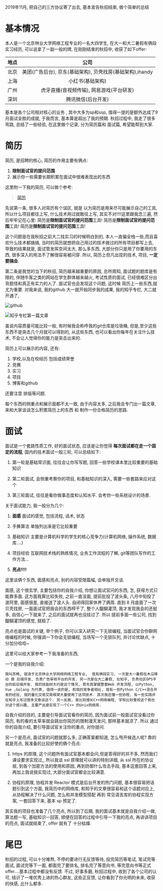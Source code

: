 

2019年11月, 把自己的三方协议寄了出去, 基本宣告秋招结束, 做个简单的总结

# 基本情况

本人是一个北京林业大学网络工程专业的一名大四学生,  在大一和大二暑假有俩段实习经历, 可以说拿了一副一般的牌, 在刚刚结束的秋招中, 收获了如下offer:

地点 | 公司 | 
:-: | :-: | 
北京 | 美团(广告后台), 京东(基础架构), 贝壳找房(基础架构),ihandy | 
上海 | 小红书(基础架构) | 
广州 | 虎牙直播(音视频传输), 网易游戏(平台研发) | 
深圳 | 腾讯微信(后台开发) | 

基本是各个公司相对核心的业务 , 其中大多为sp和ssp, 值得一提的是额外达成了9月面试全胜的成就, 于我而言, 基本算是超出了我的预期. 秋招过程中, 我走了很多弯路, 总结了一些经验, 在这里做个记录, 分为简历篇和 面试篇, 希望能帮到大家.


# 简历


简历, 是招聘的核心, 简历的作用主要有俩点:

1. **限制面试官的提问范围**
2. 展示你一些需要长期积累在面试中很难表现出的东西

这里附一下我的简历, 可以做个参考:


 > [简历](https://github.com/IcyCC/AboutMe/blob/master/%E8%8B%8F%E7%95%85%E7%9A%84%E7%AE%80%E5%8E%86.pdf)

先说第一条, 很多人对简历有个误区, 就是 以为简历是用来尽可能展示自己的工具, 所以什么项目都往上写, 什么技术用过就敢往上写, 其实不对!!!!这里跟我念三遍, 然后牢牢记在心里: 简历是**限制面试官的提问范围**工具!  简历是**限制面试官的提问范围**工具!  简历是**限制面试官的提问范围**工具!

这个问题是在我秋招之前大二找实习的时候明白到的, 本人一直偏全栈一些,而且喜欢什么技术都搞搞, 当时的简历就想把自己用过的技术做过的所有项目都写上去, 导致的结果就是, 面试管发挥空间太大, 那么多东西, 大部分你只是用了你要用的东西, 很多深入的用法不了解很容易被问穿. 所以, 简历上但凡出现的技术, 项目, **一定要搞会**.

第二条是我觉的当下的秋招, 简历越来越重要的原因, 总所周知, 面试题的题库是有限的, 伴随牛客之类的网站在学生群体越来越火, 考试性质的面试, 已经很难区分出背题怪和真正有实力的人了. 面试官也会发现这个问题, 这时候 简历上一些东西,就尤为重要. 对我来说, 我的github 大一就开始同步我的成果, 我的知乎专栏, 大二就开通了, 


![github](https://i.loli.net/2019/11/01/veGqKJy5Bf81RnY.png)



![知乎专栏第一篇文章](https://i.loli.net/2019/11/01/8qVPxgIwUCr4FLt.png)



虽说内容质量可能比较一般, 有时候我会称呼我的git仓库是垃圾桶, 但是,至少这些东西不是突击几个月就可以得到的, 从这些东西, 也可以看出你每年在关注什么技术, 不会让人觉得你的能力是突击出来的.

简历上可以展示的内容, 还有:

1. 学校,以及在校经历 包括成绩荣誉
2. 竞赛
3. 实习
4. 项目
5. 博客和github

还要注意 排版等问题.

每个东西的侧重点和展示面都不太一致, 由于内容太多, 之后我会专门出一篇文章, 来和大家谈谈怎么积累简历上的东西 和 制作一份合格简历的思路.


# 面试

面试是一个套路性质工作, 好的面试状态, 应该是让你觉得 **每次面试都在走一个固定的流程**, 国内的技术面试一般三轮, 可以总结如下:

1. 第一轮是基础常识面, 往往会让你写写题, 回答一些学校课本里比较重要的基础知识

2. 第二轮面试, 会侧重考察你的项目, 和基础知识的深入, 需要一些套路来应对这个

3. 第三轮面试, 往往是看你做事态度和认知水平. 会考你一些系统设计的场景.

关于面试能力, 我一般分为几个:

1. **面感** 面试的感觉, 包括流程, 话术, 状态
2. 手撕算法 单独列出来是它比较重要

3. 基础知识 主要是计算机科学的学生的核心竞争力(计算机网络, 操作系统, 数据库....)

4. 项目经验 互联网技术栈的熟练情况, 业务工作流程的了解, git等团队写作的工作方法...

5. **亮点!!!!**

这里谈俩个东西, 面感和亮点, 别的内容受限篇幅, 会单独开文谈.

面感, 这个很玄学, 主要包括你的自我介绍, 你想让面试官问的东西, 怎, 获得方式只能靠多面. 这方面我算比较失败, 之前一直没面, 提前批投了波头条, 八月中旬投了波阿里, 面感很差, 直接送了波人头. 自闭得回家休养了俩周.  直到 8 月底面了一次贝壳找房, 一面面试官把我会的东西榨干了, 整个人醍醐灌顶, 我才发现我会的还挺多, 自信心一下就来了, 之后的面试就再也没挂过了.  所以 提前多面一些公司, 找到醍醐灌顶的感觉, 就稳了.

亮点也是面试的关键, 举个例子, 你可以深入研究一下无锁编程, 当面试官合你聊网络编程的时候, 你强调一下你会无锁编程, 当场写一个无锁队列, 并讨论优缺点, 十分加分哈哈~

这里可以给大家参考一下我准备的东西, 

一个是我的自我介绍:

```
我叫苏畅, 就读于北京林业大学网络网络工程专业,  我有俩段实习, 一次是大一暑假在木瓜移动 做 后端开发, 负责广告审核平台的开发. 另一次是在大二暑假, 在知乎, 负责社区OPS平台的前后端开发. 我的技能树大约是这个情况, 首先我掌握整套Web 开发流程, 以Python, Vue ,Golang 为代表, 值得一说的是, 和我的竞争者相比, 我有一些Python C/C++混合开发的经验, 我的量化交易交易框架大量使用了这项技术. 其次我还懂一些协程, 有一些实践并在知乎上写过很多文章谈这个. 另一反面, 我比较擅长C++网络编程, 学校比较重视这个我也对这个感兴趣, 主要产出是实现了一个C++ 的Unix网络库.
```

自我介绍的目的, 主要是引导面试官看你的简历, 因为面试前一般面试官没看过你简历, 有的看的太草率就会跳出你简历的限制漫天发问, 那样基本就凉了. 所以 通过你的自我介绍, 要引导面试官关注你的重点, 对你提问.

另一个是亮点, 面试官的问题就那么多, 正确答案都知道, 怎么甩开候选人呢? 靠的就是亮点,  我准备的比较好使的俩个亮点:

1.  https 的原理, 这个问题所有面试官基本都会问,但是答得好的并不多, 然而我们课设要求实现过,, 所以我谈 ssl 原理就可以讲的特别详细, 从 ssl 所在的协议层, 到各个加密方法的使用和原因, 再到防御什么攻击手段, 基本这套回答上来, 再加上我说我实现过,  大部分面试官都会比较满意.


2. 协程的原理, 协程并发 Reactor 模式是后台开发的热门问题, 基本很容易把话题引到这个方面, 我简历中的网络库, 和知乎的文章很容易和这个话题对应上, 从协程解决了什么问题, 怎么和并发模型搭配 再到 常见语言库的协程实现方案, 一套回答下来, 基本 sp 预定了.


其实我的项目也准备了几个亮点, 所以到了后期, 我的面试基本就是自我介绍一做, 算法题一写, 基础知识一回答, 顺便在回答的过程中引导一下我的亮点, 再讲讲项目的亮点, 面试就结束了, offer 就有了 十分枯燥.


# 尾巴


秋招的过程, 可以十分难熬, 不停的要进行无反馈等待, 投完简历等笔试, 笔试完等面试, 面试完等下一面, 都面完了要排名, 排名完了等意向书, 等完意向书等正式 offer....基本过程中都没有反馈. 不过, 好事多磨, 秋招过程中, 收到了各个公司的认可, 结识了一堆优秀上进的热心群友,  这些正反馈, 让你看到了你光明的未来, 收获的快感, 比什么都多.
